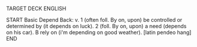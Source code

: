 TARGET DECK
ENGLISH

START
Basic
Depend
Back: v. 1 (often foll. By on, upon) be controlled or determined by (it depends on luck). 2 (foll. By on, upon) a need (depends on his car). B rely on (i'm depending on good weather). [latin pendeo hang]
END
